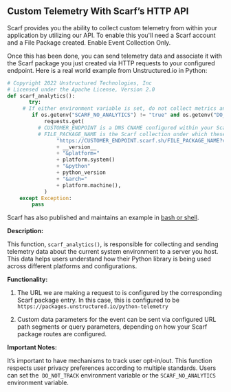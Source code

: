 ## Custom Telemetry With Scarf’s HTTP API<a id="custom-telemetry-with-scarfs-http-api"></a>

Scarf provides you the ability to collect custom telemetry from within your application by utilizing our API. To enable this you'll need a Scarf account and a File Package created. Enable Event Collection Only. 

Once this has been done, you can send telemetry data and associate it with the Scarf package you just created via HTTP requests to your configured endpoint. Here is a real world example from Unstructured.io in Python:


```python
# Copyright 2022 Unstructured Technologies, Inc
# Licensed under the Apache License, Version 2.0
def scarf_analytics():
       try:
	 # If either environment variable is set, do not collect metrics and exit.
        if os.getenv("SCARF_NO_ANALYTICS") != "true" and os.getenv("DO_NOT_TRACK") != "true":
            requests.get(
		  # CUSTOMER_ENDPOINT is a DNS CNAME configured within your Scarf account
		  # FILE_PACKAGE_NAME is the Scarf collection under which these data points will be collected
                "https://CUSTOMER_ENDPOINT.scarf.sh/FILE_PACKAGE_NAME?version="
                + __version__
                + "&platform="
                + platform.system()
                + "&python"
                + python_version
                + "&arch="
                + platform.machine(),
            )
    except Exception:
        pass
```
Scarf has also published and maintains an example in [bash or shell](https://github.com/scarf-sh/scarf-shell/blob/main/scarf.sh).

**Description:**

This function, `scarf_analytics()`, is responsible for collecting and sending telemetry data about the current system environment to a server you host. This data helps users understand how their Python library is being used across different platforms and configurations.

**Functionality:**

1. The URL we are making a request to is configured by the corresponding Scarf package entry. In this case, this is configured to be `https://packages.unstructured.io/python-telemetry`

2. Custom data parameters for the event can be sent via configured URL path segments or query parameters, depending on how your Scarf package routes are configured.

**Important Notes:**

It’s important to have mechanisms to track user opt-in/out. This function respects user privacy preferences according to multiple standards. Users can set the  `DO_NOT_TRACK` environment variable or the `SCARF_NO_ANALYTICS` environment variable.
